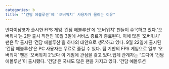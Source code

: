 ```yaml
---
categories: b
title: "‘건담 에볼루션’에 ‘오버워치’ 사용자가 몰리는 이유"
---
```

반다이남코가 출시한 FPS 게임 ‘건담 에볼루션’에 ‘오버워치’ 팬들이 주목하고 있다.‘오버워치’는 2탄 출시 직전인 10월 3일에 서비스 종료가 종료된다. 이에 많은 ‘오버워치’ 팬은 막 출시된 ‘건담 에볼루션’을 하나의 대안으로 생각하고 있다. 9월 22일에 출시된 ‘건담 에볼루션’은 PC 사용자는 무료로 즐길 수 있다. 팀 기반의 FPS 게임으로 일부 ‘오버워치’ 팬은 ‘오버워치 2’보다 이 게임에 관심을 갖고 있다.업계 관계자는 “드디어 ‘건담 에볼루션’이 출시됐다. ‘건담’은 국내도 많은 팬을 가지고 있다. ‘건담 에볼루션